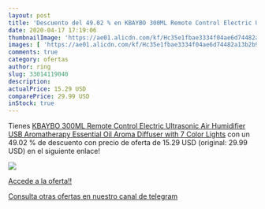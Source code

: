 ```yaml
---
layout: post
title: 'Descuento del 49.02 % en KBAYBO 300ML Remote Control Electric Ult'
date: 2020-04-17 17:19:06
thumbnailImage: 'https://ae01.alicdn.com/kf/Hc35e1fbae3334f04ae6d74482a13b2b9t/KBAYBO-300ML-Remote-Control-Electric-Ultrasonic-Air-Humidifier-USB-Aromatherapy-Essential-Oil-Aroma-Diffuser-with-7.jpg_350x350._SL200_.jpg'
images: [ 'https://ae01.alicdn.com/kf/Hc35e1fbae3334f04ae6d74482a13b2b9t/KBAYBO-300ML-Remote-Control-Electric-Ultrasonic-Air-Humidifier-USB-Aromatherapy-Essential-Oil-Aroma-Diffuser-with-7.jpg_350x350._SL200_.jpg' ]
comments: true
category: ofertas
author: ring
slug: 33014119040
description:
actualPrice: 15.29 USD
comparePrice: 29.99 USD
inStock: true
---
```


Tienes [KBAYBO 300ML Remote Control Electric Ultrasonic Air Humidifier USB Aromatherapy Essential Oil Aroma Diffuser with 7 Color Lights](https://www.amazon.com/dp/33014119040/?tag=redken08-20) con un 49.02 % de descuento con precio de oferta de 15.29 USD (original: 29.99 USD) en el siguiente enlace!

[![](https://ae01.alicdn.com/kf/Hc35e1fbae3334f04ae6d74482a13b2b9t/KBAYBO-300ML-Remote-Control-Electric-Ultrasonic-Air-Humidifier-USB-Aromatherapy-Essential-Oil-Aroma-Diffuser-with-7.jpg_350x350._SL200_.jpg)](https://www.amazon.com/dp/33014119040/?tag=redken08-20)

[Accede a la oferta!!](https://www.amazon.com/dp/33014119040/?tag=redken08-20)

[Consulta otras ofertas en nuestro canal de telegram](https://t.me/s/ofertas25)
